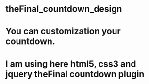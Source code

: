 # theFinal_countdown_design
# You can customization your countdown.
# I am using here html5, css3 and jquery theFinal countdown plugin
